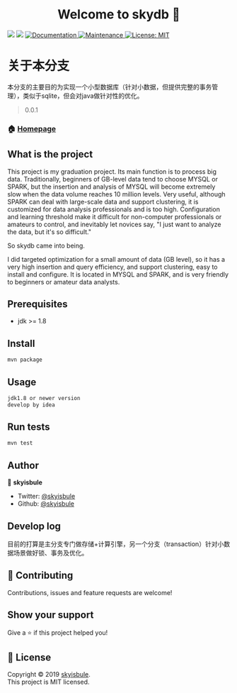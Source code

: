 <h1 align="center">Welcome to skydb 👋</h1>
<p>
  <img src="https://img.shields.io/badge/version-1.0.0-blue.svg?cacheSeconds=2592000" />
  <img src="https://img.shields.io/badge/jdk-%3E%3D1.8-blue.svg" />
  <a href="https://github.com/kefranabg/readme-md-generator#readme">
    <img alt="Documentation" src="https://img.shields.io/badge/documentation-yes-brightgreen.svg" target="_blank" />
  </a>
  <a href="https://github.com/kefranabg/readme-md-generator/graphs/commit-activity">
    <img alt="Maintenance" src="https://img.shields.io/badge/Maintained%3F-yes-green.svg" target="_blank" />
  </a>
  <a href="https://github.com/kefranabg/readme-md-generator/blob/master/LICENSE">
    <img alt="License: MIT" src="https://img.shields.io/badge/License-MIT-yellow.svg" target="_blank" />
  </a>
</p>


# 关于本分支
本分支的主要目的为实现一个小型数据库（针对小数据，但提供完整的事务管理），类似于sqlite，但会对java做针对性的优化。

> 0.0.1

### 🏠 [Homepage](https://github.com/skyisbule/Graduation_Design)

## What is the project
This project is my graduation project. Its main function is to process big data. Traditionally, beginners of GB-level data tend to choose MYSQL or SPARK, but the insertion and analysis of MYSQL will become extremely slow when the data volume reaches 10 million levels. Very useful, although SPARK can deal with large-scale data and support clustering, it is customized for data analysis professionals and is too high. Configuration and learning threshold make it difficult for non-computer professionals or amateurs to control, and inevitably let novices say, "I just want to analyze the data, but it's so difficult."      

So skydb came into being.
      
I did targeted optimization for a small amount of data (GB level), so it has a very high insertion and query efficiency, and support clustering, easy to install and configure. It is located in MYSQL and SPARK, and is very friendly to beginners or amateur data analysts.

## Prerequisites

- jdk >= 1.8

## Install

```sh
mvn package
```

## Usage

```sh
jdk1.8 or newer version
develop by idea
```

## Run tests

```sh
mvn test
```

## Author

👤 **skyisbule**

* Twitter: [@skyisbule](https://twitter.com/skyisbule)
* Github: [@skyisbule](https://github.com/skyisbule)

## Develop log
目前的打算是主分支专门做存储+计算引擎，另一个分支（transaction）针对小数据场景做好锁、事务及优化。

## 🤝 Contributing

Contributions, issues and feature requests are welcome!

## Show your support

Give a ⭐️ if this project helped you!

## 📝 License

Copyright © 2019 [skyisbule](https://github.com/skyisbule).<br />
This project is MIT licensed.
